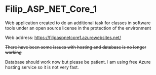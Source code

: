 # Filip_ASP_NET_Core_1
Web application created to do an additional task for classes in software tools under an open source license in the protection of the environment

Web address: https://filipaspnetcore1.azurewebsites.net/

~~There have been some issues with hosting and database is no longer working~~

Database should work now but please be patient. I am using free Azure hosting service so it is not very fast.
